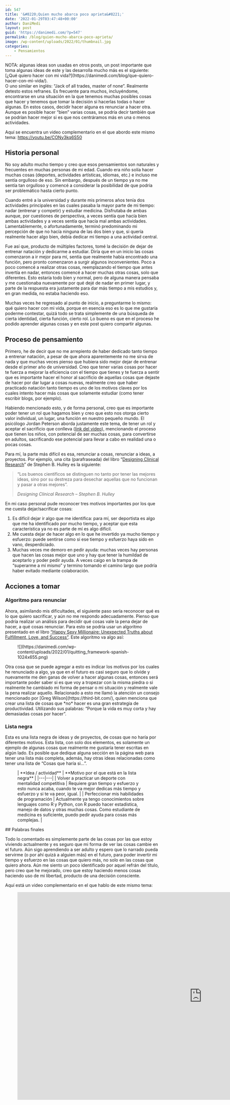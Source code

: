 ```yaml
---
id: 547
title: '&#8220;Quien mucho abarca poco aprieta&#8221;'
date: '2022-01-29T03:47:48+00:00'
author: DaniMedi
layout: post
guid: 'https://danimedi.com/?p=547'
permalink: /blog/quien-mucho-abarca-poco-aprieta/
image: /wp-content/uploads/2022/01/thumbnail.jpg
categories:
    - Pensamientos
---
```


<div class="wp-block-themeisle-blocks-advanced-columns has-1-columns has-desktop-equal-layout has-tablet-equal-layout has-mobile-equal-layout has-vertical-unset" id="wp-block-themeisle-blocks-advanced-columns-137de10a"><div class="wp-block-themeisle-blocks-advanced-columns-overlay"></div><div class="innerblocks-wrap"><div class="wp-block-themeisle-blocks-advanced-column" id="wp-block-themeisle-blocks-advanced-column-bde1b06b">NOTA: algunas ideas son usadas en otros posts, un post importante que toma algunas ideas de este y las desarrolla mucho más es el siguiente: [¿Qué quiero hacer con mi vida?](https://danimedi.com/blog/que-quiero-hacer-con-mi-vida/).

</div></div></div>O uno similar en inglés: “Jack of all trades, master of none”. Realmente detesto estos refranes. Es frecuente para muchos, incluyéndome, encontrarse en una situación en la que tenemos muchas posibles cosas que hacer y tenemos que tomar la decisión si hacerlas todas o hacer algunas. En estos casos, decidir hacer alguna es renunciar a hacer otra. Aunque es posible hacer “bien” varias cosas, se podría decir también que se podrían hacer mejor si es que nos centráramos más en una o menos actividades.

Aquí se encuentra un video complementario en el que abordo este mismo tema: <https://youtu.be/CONy3kq6S50>

## Historia personal

No soy adulto mucho tiempo y creo que esos pensamientos son naturales y frecuentes en muchas personas de mi edad. Cuando era niño solía hacer muchas cosas (deportes, actividades artísticas, idiomas, etc.) e incluso me sentía orgulloso de eso. Sin embargo, después de un tiempo ya no me sentía tan orgulloso y comencé a considerar la posibilidad de que podría ser problemático hasta cierto punto.

Cuando entré a la universidad y durante mis primeros años tenía dos actividades principales en las cuales pasaba la mayor parte de mi tiempo: nadar (entrenar y competir) y estudiar medicina. Disfrutaba de ambas aunque, por cuestiones de perspectiva, a veces sentía que hacía bien ambas actividades y a veces sentía que hacía mal ambas actividades. Lamentablemente, o afortunadamente, terminó predominando mi percepción de que no hacía ninguna de las dos bien y que, si quería realmente hacer algo bien, debía dedicar mi tiempo a una actividad central.

Fue así que, producto de múltiples factores, tomé la decisión de dejar de entrenar natación y dedicarme a estudiar. Diría que en un inicio las cosas comenzaron a ir mejor para mí, sentía que realmente había encontrado una función, pero pronto comenzaron a surgir algunos inconvenientes. Poco a poco comencé a realizar otras cosas, reemplazando el tiempo que antes invertía en nadar, entonces comencé a hacer muchas otras cosas, solo que diferentes. Esto estaría todo bien y normal, pero de alguna manera pensaba y me cuestionaba nuevamente por qué dejé de nadar en primer lugar, y parte de la respuesta era justamente para dar más tiempo a mis estudios y, en gran medida, no estaba haciendo eso.

Muchas veces he regresado al punto de inicio, a preguntarme lo mismo: qué quiero hacer con mi vida, porque en esencia eso es lo que me gustaría poderme contestar, quizá todo se trata simplemente de una búsqueda de cierta identidad, cierta función, cierto rol. Lo bueno es que en el proceso he podido aprender algunas cosas y en este post quiero compartir algunas.

## Proceso de pensamiento

Primero, he de decir que no me arrepiento de haber dedicado tanto tiempo a entrenar natación, a pesar de que ahora aparentemente no me sirva de nada y que muchas veces pienso que hubiera sido mejor dejar de entrenar desde el primer año de universidad. Creo que tener varias cosas por hacer te fuerza a mejorar la eficiencia con el tiempo que tienes y te fuerza a sentir que es importante hacer el honor al sacrificio de aquellas cosas que dejaste de hacer por dar lugar a cosas nuevas, realmente creo que haber practicado natación tanto tiempo es uno de los motivos claves por los cuales intento hacer más cosas que solamente estudiar (como tener escribir blogs, por ejemplo).

Habiendo mencionado esto, y de forma personal, creo que es importante poder tener un rol que hagamos bien y creo que esto nos otorga cierto valor individual, un lugar, una función en nuestro pequeño mundo. El psicólogo Jordan Peterson aborda justamente este tema, de tener un rol y aceptar el sacrificio que conlleva ([link del video](https://youtu.be/ZjI7vqizTRc)), mencionando el proceso que tienen los niños, con potencial de ser muchas cosas, para convertirse en adultos, sacrificando ese potencial para llevar a cabo en realidad una o pocas cosas.

Para mí, la parte más difícil es esa, renunciar a cosas, renunciar a ideas, a proyectos. Por ejemplo, una cita (parafraseada) del libro “[Designing Clinical Research](https://www.amazon.com/Designing-Clinical-Research-Stephen-Hulley/dp/1608318044)” de Stephen B. Hulley es la siguiente:

> “Los buenos científicos se distinguen no tanto por tener las mejores ideas, sino por su destreza para desechar aquellas que no funcionan y pasar a otras mejores”.
> 
> <cite>Designing Clinical Research – Stephen B. Hulley</cite>

En mi caso personal pude reconocer tres motivos importantes por los que me cuesta dejar/sacrificar cosas:

1. Es difícil dejar ir algo que me identifica: para mí, ser deportista es algo que me ha identificado por mucho tiempo, y aceptar que esta característica ya no es parte de mí es algo difícil.
2. Me cuesta dejar de hacer algo en lo que he invertido ya mucho tiempo y esfuerzo: puede sentirse como si ese tiempo y esfuerzo haya sido en vano, desperdiciado.
3. Muchas veces me demoro en pedir ayuda: muchas veces hay personas que hacen las cosas mejor que uno y hay que tener la humildad de aceptarlo y poder pedir ayuda. A veces caigo en la trampa de “superarme a mí mismo” y termino tomando el camino largo que podría haber evitado mediante colaboración.

## Acciones a tomar

### Algoritmo para renunciar

Ahora, asimilando mis dificultades, el siguiente paso sería reconocer qué es lo que quiero sacrificar, y aún no me respondo adecuadamente. Pienso que podría realizar un análisis para decidir qué cosas vale la pena dejar de hacer, a qué cosas renunciar. Para esto se podría usar un algoritmo presentado en el libro [“Happy Sexy Millionaire: Unexpected Truths about Fulfillment, Love, and Success”](https://www.goodreads.com/en/book/show/52255414-happy-sexy-millionaire). Este algoritmo va algo así:

<figure class="wp-block-image size-large">![](https://danimedi.com/wp-content/uploads/2022/01/quitting_framework-spanish-1024x655.png)</figure>Otra cosa que se puede agregar a esto es indicar los motivos por los cuales he renunciado a algo, ya que en el futuro es casi seguro que lo olvide y nuevamente me den ganas de volver a hacer algunas cosas, entonces será importante poder saber si es que voy a tropezar con la misma piedra o si realmente he cambiado mi forma de pensar o mi situación y realmente vale la pena realizar aquello. Relacionado a esto me llamó la atención un consejo mencionado por [Greg Wilson](https://third-bit.com/), quien menciona que crear una lista de cosas que *no* hacer es una gran estrategia de productividad. Utilizando sus palabras: “Porque la vida es muy corta y hay demasiadas cosas por hacer”.

### Lista negra

Esta es una lista negra de ideas y de proyectos, de cosas que no haría por diferentes motivos. Esta lista, con solo dos elementos, es solamente un ejemplo de algunas cosas que realmente me gustaría tener escritas en algún lado. Es posible que dedique alguna sección en la página web para tener una lista más completa, además, hay otras ideas relacionadas como tener una lista de “Cosas que haría si…”.

<figure class="wp-block-table">| **Idea / actividad** | **Motivo por el que está en la lista negra** |
|---|---|
| Volver a practicar un deporte con mentalidad competitiva | Requiere gran tiempo y esfuerzo y esto nunca acaba, cuando te va mejor dedicas más tiempo y esfuerzo y si te va peor, igual. |
| Perfeccionar mis habilidades de programación | Actualmente ya tengo conocimientos sobre lenguajes como R y Python, con R puedo hacer estadística, manejo de datos y otras muchas cosas. Como estudiante de medicina es suficiente, puedo pedir ayuda para cosas más complejas. |

</figure>## Palabras finales

Todo lo comentado es simplemente parte de las cosas por las que estoy viviendo actualmente y es seguro que mi forma de ver las cosas cambie en el futuro. Aún sigo aprendiendo a ser adulto y espero que lo narrado pueda servirme (o por ahí quizá a alguien más) en el futuro, para poder invertir mi tiempo y esfuerzo en las cosas que quiero más, no solo en las cosas que quiero ahora. Aún me siento un poco identificado por aquel refrán del título, pero creo que he mejorado, creo que estoy haciendo menos cosas haciendo uso de mi libertad, producto de una decisión consciente.

Aquí está un video complementario en el que hablo de este mismo tema:

<figure class="wp-block-embed is-type-video is-provider-youtube wp-block-embed-youtube wp-embed-aspect-16-9 wp-has-aspect-ratio"><div class="wp-block-embed__wrapper"><div class="nv-iframe-embed"><iframe abarca="" allow="accelerometer; autoplay; clipboard-write; encrypted-media; gyroscope; picture-in-picture" allowfullscreen="" aprieta="" frameborder="0" height="675" loading="lazy" mucho="" poco="" quien="" src="https://www.youtube.com/embed/CONy3kq6S50?feature=oembed" title=""Quien mucho abarca poco aprieta"" width="1200"></iframe></div></div></figure>